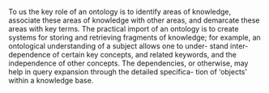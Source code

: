 
To us the key role of an ontology is to identify
areas of knowledge, associate these areas of knowledge with other areas, and demarcate these areas
with key terms. The practical import of an ontology is to create systems for storing and retrieving
fragments of knowledge; for example, an ontological understanding of a subject allows one to under-
stand inter-dependence of certain key concepts, and related keywords, and the independence of other
concepts. The dependencies, or otherwise, may help in query expansion through the detailed specifica-
tion of ‘objects’ within a knowledge base.
